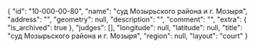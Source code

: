 {
    "id": "10-000-00-80",
    "name": "суд Мозырьского района и г. Мозыря",
    "address": "",
    "geometry": null,
    "description": "",
    "comment": "",
    "extra": {
        "is_archived": true
    },
    "judges": [],
    "longitude": null,
    "latitude": null,
    "title": "суд Мозырьского района и г. Мозыря",
    "region": null,
    "layout": "court"
}